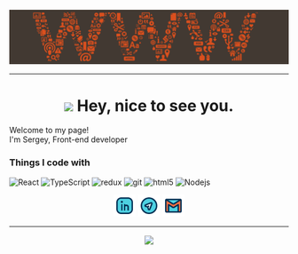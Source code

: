 ![](https://github.com/Znichu/Znichu/blob/master/header.png)



<hr>

<h1 align="center"><img src="https://emojis.slackmojis.com/emojis/images/1531849430/4246/blob-sunglasses.gif?1531849430" width="30"/> Hey, nice to see you.</h1>
<p>Welcome to my page! </br> I'm Sergey, Front-end developer</p>

<h3>Things I code with</h3>
<p>
  <img alt="React" src="https://img.shields.io/badge/-React-45b8d8?style=flat-square&logo=react&logoColor=white" />
  <img alt="TypeScript" src="https://img.shields.io/badge/-TypeScript-007ACC?style=flat-square&logo=typescript&logoColor=white" />
  <img alt="redux" src="https://img.shields.io/badge/-Redux-764ABC?style=flat-square&logo=redux&logoColor=white" />
  <img alt="git" src="https://img.shields.io/badge/-Git-F05032?style=flat-square&logo=git&logoColor=white" />
  <img alt="html5" src="https://img.shields.io/badge/-HTML5-E34F26?style=flat-square&logo=html5&logoColor=white" />
  <img alt="Nodejs" src="https://img.shields.io/badge/-Nodejs-43853d?style=flat-square&logo=Node.js&logoColor=white" />
</p>

  <p align="center">
    <a href="https://www.linkedin.com/in/sergey-neplashov" alt="Linkedin"><img width="40px" src="https://github.com/Znichu/Znichu/blob/master/008-linkedin.svg"></a>
    <a href="https://t.me/Znichu" alt="Telegram"><img width="40px" src="https://github.com/Znichu/Znichu/blob/master/017-telegram.svg"></a>
    <a href="mailto:sergeyznich@gmail.com" alt="Contact me"><img width="40px" src="https://github.com/Znichu/Znichu/blob/master/005-gmail.svg"></a>
  </p>

<hr>

<p align="center">
<img align="center" src="https://github-readme-stats.vercel.app/api?username=Znichu&show_icons=true&line_height=21&theme=nord"/>
</p>

